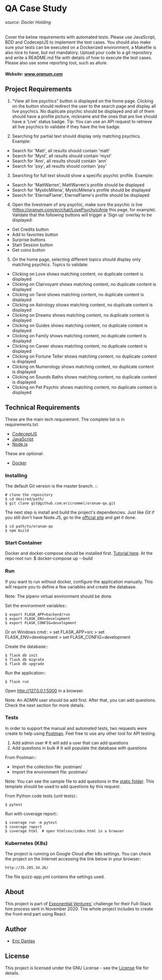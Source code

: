 # QA Case Study

###### source: Docler Holding

Cover the below requirements with automated tests. Please use JavaScript, BDD and CodeceptJS to implement the test cases. You should also make sure your tests can be executed on a Dockerized environment, a Makefile is also nice to have, but not mandatory. Upload your code to a git repository and write a README.md file with details of how to execute the test cases. Please also use some reporting tool, such as allure.

##### Website: www.oranum.com

## Project Requirements

1. "View all live psychics" button is displayed on the home page. Clicking on the button should redirect the user to the search page and display all live psychics. No duplicate psychic should be displayed and all of them should have a profile picture, nickname and the ones that are live should have a 'Live' status badge. Tip: You can use an API request to retrieve all live psychics to validate if they have the live badge.

2. Searching for partial text should display only matching psychics. Example:

- Search for 'Matt', all results should contain 'matt'
- Search for 'Myst', all results should contain 'myst'
- Search for 'Ann', all results should contain 'ann'
- Search for 'psy', all results should contain 'psy'

3. Searching for full text should show a specific psychic profile. Example:

- Search for 'MattWarren', MattWarren's profile should be displayed
- Search for 'MysticMilena', MysticMilena's profile should be displayed
- Search for 'EternalFlame', EternalFlame's profile should be displayed

4. Open the livestream of any psychic, make sure the psychic is live (https://oranum.com/en/chat/LovePsychyicAnie this page, for example). Validate that the following buttons will trigger a 'Sign up' overlay to be displayed:

- Get Credits button
- Add to favorites button
- Surprise buttons
- Start Session button
- Get coins button

5. On the home page, selecting different topics should display only matching psychics. Topics to validate:

- Clicking on Love shows matching content, no duplicate content is displayed
- Clicking on Clairvoyant shows matching content, no duplicate content is displayed
- Clicking on Tarot shows matching content, no duplicate content is displayed
- Clicking on Astrology shows matching content, no duplicate content is displayed
- Clicking on Dreams shows matching content, no duplicate content is displayed
- Clicking on Guides shows matching content, no duplicate content is displayed
- Clicking on Family shows matching content, no duplicate content is displayed
- Clicking on Career shows matching content, no duplicate content is displayed
- Clicking on Fortune Teller shows matching content, no duplicate content is displayed
- Clicking on Numerology shows matching content, no duplicate content is displayed
- Clicking on Sounds Baths shows matching content, no duplicate content is displayed
- Clicking on Pet Psychic shows matching content, no duplicate content is displayed

## Technical Requirements

These are the main tech requirement. The complete list is in requirements.txt.

- [CodeceptJS](https://codecept.io/)
- [JavaScript](https://developer.mozilla.org/en-US/docs/Web/JavaScript/)
- [Node.js](https://nodejs.org/en/)

These are optional:

- [Docker](https://www.docker.com/)

### Installing

The default Git version is the master branch. ::

    # clone the repository
    $ cd desired/path/
    $ git clone git@github.com:ericrommel/oranum-qa.git

The next step is install and build the project's dependencies. Just like _Git_ if you still don't have Node.JS, go to the [official site](https://nodejs.org/en/) and get it done.

    $ cd path/to/oranum-qa
    $ npm build

### Start Container

Docker and docker-compose should be installed first. [Tutorial here](https://docs.docker.com/install/).
At the repo root run:
$ docker-compose up --build

### Run

If you want to run without docker, configure the application manually. This will require you to define a few variables and create the database.

Note: The pipenv virtual environment should be done.

Set the environment variables::

    $ export FLASK_APP=backend/run
    $ export FLASK_ENV=development
    $ export FLASK_CONFIG=development

Or on Windows cmd:: > set FLASK_APP=src > set FLASK_ENV=development > set FLASK_CONFIG=development

Create the database::

    $ flask db init
    $ flask db migrate
    $ flask db upgrade

Run the application::

    $ flask run

Open http://127.0.0.1:5000 in a browser.

Note: An _ADMIN_ user should be add first. After that, you can add questions. Check the next section for more details.

### Tests

In order to support the manual and automated tests, two requests were create to help using [Postman](https://www.postman.com/).
Feel free to use any other tool for API testing.

1. Add admin user # It will add a user that can add questions
2. Add questions in bulk # It will populate the database with questions

From Postman::

- Import the collection file: postman/
- Import the environment file: postman/

Note: You can see the sample file to add questions in the [static folder](https://github.com/ericrommel/quizz-app/blob/master/backend/src/static/sample_questions.xlsx). This template should be used to add questions by this request.

From Python code tests (unit tests)::

    $ pytest

Run with coverage report::

    $ coverage run -m pytest
    $ coverage report
    $ coverage html  # open htmlcov/index.html in a browser

### Kubernetes (K8s)

The project is running on Google Cloud after k8s settings. You can check the project on the Internet accessing the link
below in your browser:

    http://35.205.34.26/

The file quizz-app.yml contains the settings used.

## About

This project is part of [Exponential Ventures'](http://www.exponentialventures.com) challenge for their Full-Stack
hire process sent in November 2020. The whole project includes to create the front-end part using React.

## Author

- [Eric Dantas](https://github.com/ericrommel)

## License

This project is licensed under the GNU License - see the [License](./LICENSE) file for details.
